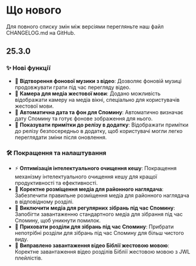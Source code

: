<!-- markdownlint-disable no-duplicate-heading -->

# Що нового

Для повного списку змін між версіями перегляньте наш файл CHANGELOG.md на GitHub.

## 25.3.0

### ✨ Нові функції

- 🎵 **Відтворення фонової музики з відео**: Дозволяє фоновій музиці продовжувати грати під час перегляду відео.
- 🎥 **Камера для медіа жестової мови**: Додано можливість відображати камеру на медіа вікні, спеціально для користувачів жестової мови.
- 📅 **Автоматична дата та фон для Спомину**: Автоматично визначає дату Спомину та готує фонове зображення для нього.
- 📜 **Показувати примітки до релізу в додатку**: Відображати примітки до релізу безпосередньо в додатку, щоб користувачі могли легко переглядати зміни після оновлення.

### 🛠️ Покращення та налаштування

- ⚡ **Оптимізація інтелектуального очищення кешу**: Покращення механізму інтелектуального очищення кешу для кращої продуктивності та ефективності.
- 📂 **Коректне розміщення медіа для районного наглядача**: Забезпечити правильне розміщення медіа для районного наглядача в відповідному розділі.
- 📅 **Виключити медіа для регулярних зібрань під час Спомину**: Запобігти завантаженню стандартного медіа для зібрання під час Спомину, щоб уникнути помилок.
- 📅 **Приховати розділи для зібрань під час Спомину**: Прибрати непотрібні розділи для зібрань під час Спомину для більш чистого виду.
- 📖 **Виправлено завантаження відео Біблії жестовою мовою**: Коректне завантаження відео розділів Біблії жестовою мовою з JWL плейлістів.

